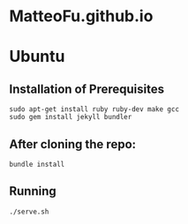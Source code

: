 # MatteoFu.github.io
# Ubuntu
## Installation of Prerequisites
```
sudo apt-get install ruby ruby-dev make gcc
sudo gem install jekyll bundler
```
## After cloning the repo:
```
bundle install
```
## Running
```
./serve.sh
```
